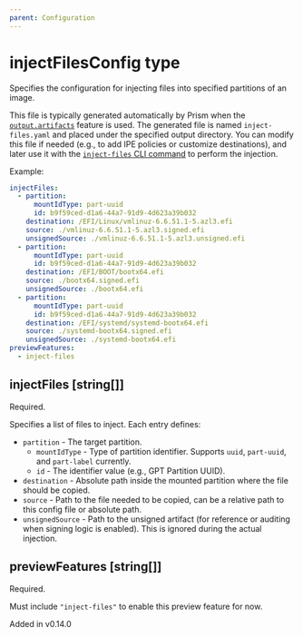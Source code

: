 ```yaml
---
parent: Configuration
---
```


# injectFilesConfig type

Specifies the configuration for injecting files into specified partitions of
an image.

This file is typically generated automatically by Prism when the [`output.artifacts`](./outputArtifacts.md) feature is used. The generated file is named `inject-files.yaml` and placed under the specified output directory. You can modify this file if needed (e.g., to add IPE policies or customize destinations), and later use it with the [`inject-files` CLI command](../cli.md#inject-files) to perform the injection.

Example:

```yaml
injectFiles:
  - partition:
      mountIdType: part-uuid
      id: b9f59ced-d1a6-44a7-91d9-4d623a39b032
    destination: /EFI/Linux/vmlinuz-6.6.51.1-5.azl3.efi
    source: ./vmlinuz-6.6.51.1-5.azl3.signed.efi
    unsignedSource: ./vmlinuz-6.6.51.1-5.azl3.unsigned.efi
  - partition:
      mountIdType: part-uuid
      id: b9f59ced-d1a6-44a7-91d9-4d623a39b032
    destination: /EFI/BOOT/bootx64.efi
    source: ./bootx64.signed.efi
    unsignedSource: ./bootx64.efi
  - partition:
      mountIdType: part-uuid
      id: b9f59ced-d1a6-44a7-91d9-4d623a39b032
    destination: /EFI/systemd/systemd-bootx64.efi
    source: ./systemd-bootx64.signed.efi
    unsignedSource: ./systemd-bootx64.efi
previewFeatures:
  - inject-files
```

## injectFiles [string[]]

Required. 

Specifies a list of files to inject. Each entry defines:

- `partition` - The target partition.
    - `mountIdType` - Type of partition identifier. Supports `uuid`,
      `part-uuid`, and `part-label` currently.
    - `id` - The identifier value (e.g., GPT Partition UUID).
- `destination` - Absolute path inside the mounted partition where the file
  should be copied.
- `source` - Path to the file needed to be copied, can be a relative path to
  this config file or absolute path.
- `unsignedSource` - Path to the unsigned artifact (for reference or auditing
  when signing logic is enabled). This is ignored during the actual injection.

## previewFeatures [string[]]

Required.

Must include `"inject-files"` to enable this preview feature for now.

Added in v0.14.0
